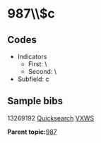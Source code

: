 # 987\\\\$c

## Codes

-   Indicators
    -   First: \\
    -   Second: \\
-   Subfield: c

## Sample bibs

13269192 [Quicksearch](https://search.library.yale.edu/catalog/13269192) [VXWS](http://prodorbis.library.yale.edu:7014/vxws/GetHoldingsService?bibId=13269192)

**Parent topic:**[987](../../tags/987/987.md)

